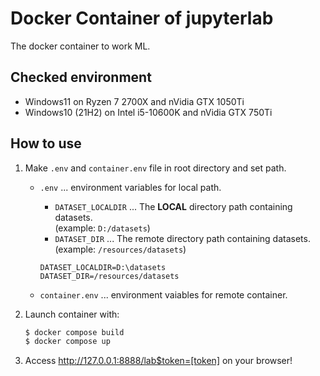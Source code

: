# Docker Container of jupyterlab
The docker container to work ML.

## Checked environment
- Windows11 on Ryzen 7 2700X and nVidia GTX 1050Ti
- Windows10 (21H2) on Intel i5-10600K and nVidia GTX 750Ti

## How to use
1. Make `.env` and `container.env` file in root directory and set path.
    - `.env` ... environment variables for local path.
        - `DATASET_LOCALDIR` ... The **LOCAL** directory path containing datasets.<br>(example: `D:/datasets`)
        - `DATASET_DIR` ... The remote directory path containing datasets.<br>(example: `/resources/datasets`)
        ```env
        DATASET_LOCALDIR=D:\datasets
        DATASET_DIR=/resources/datasets
        ```

    - `container.env` ... environment vaiables for remote container.
        
2. Launch container with:
    ```sh
    $ docker compose build
    $ docker compose up
    ```

3. Access http://127.0.0.1:8888/lab$token=[token] on your browser!